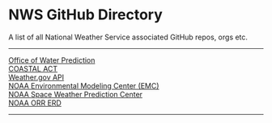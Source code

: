 # NWS GitHub Directory
A list of all National Weather Service associated GitHub repos, orgs etc.

---

[Office of Water Prediction](https://github.com/NOAA_OWP)\
[COASTAL ACT](https://github.com/CWWED)\
[Weather.gov API](https://github.com/weather-gov)\
[NOAA Environmental Modeling Center (EMC)](https://github.com/NOAA-EMC)\
[NOAA Space Weather Prediction Center](https://github.com/NOAA-SWPC/SWIO)\
[NOAA ORR ERD](https://github.com/NOAA-ORR-ERD)


---
